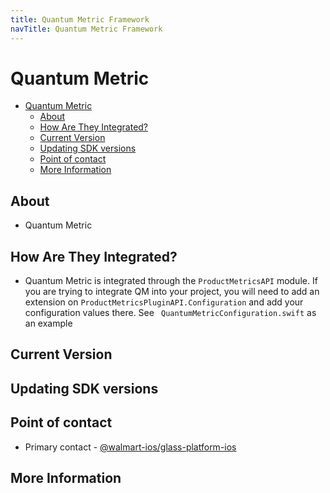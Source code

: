 ```yaml
---
title: Quantum Metric Framework
navTitle: Quantum Metric Framework
---
```


# Quantum Metric

- [Quantum Metric](#quantum-metric)
  - [About](#about)
  - [How Are They Integrated?](#how-are-they-integrated)
  - [Current Version](#current-version)
  - [Updating SDK versions](#updating-sdk-versions)
  - [Point of contact](#point-of-contact)
  - [More Information](#more-information)

## About
- Quantum Metric 
## How Are They Integrated?
- Quantum Metric is integrated through the `ProductMetricsAPI` module. If you are trying to integrate QM into your project, you will need to add an extension on `ProductMetricsPluginAPI.Configuration` and add your configuration values there. See ` QuantumMetricConfiguration.swift` as an example

## Current Version

## Updating SDK versions


## Point of contact

- Primary contact - [@walmart-ios/glass-platform-ios](https://gecgithub01.walmart.com/orgs/walmart-ios/teams/glass-platform-ios/members)

## More Information

